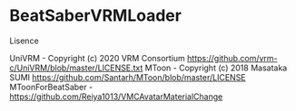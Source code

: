 # BeatSaberVRMLoader

Lisence
  
UniVRM - Copyright (c) 2020 VRM Consortium https://github.com/vrm-c/UniVRM/blob/master/LICENSE.txt
MToon - Copyright (c) 2018 Masataka SUMI https://github.com/Santarh/MToon/blob/master/LICENSE
MToonForBeatSaber - https://github.com/Reiya1013/VMCAvatarMaterialChange
